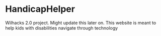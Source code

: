 # HandicapHelper
Wilhacks 2.0 project. Might update this later on. This website is meant to help kids with disabilities navigate through technology
